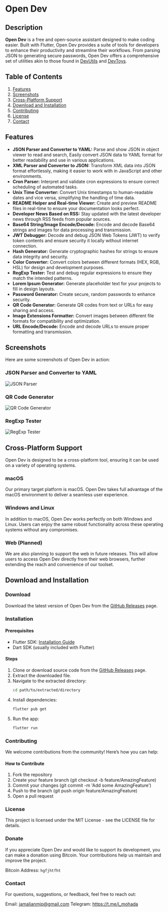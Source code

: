 # Open Dev

## Description
**Open Dev** is a free and open-source assistant designed to make coding easier. Built with Flutter, Open Dev provides a suite of tools for developers to enhance their productivity and streamline their workflows. From parsing JSON to generating secure passwords, Open Dev offers a comprehensive set of utilities akin to those found in [DevUtils](https://devutils.com/) and [DevToys](https://devtoys.app/).

## Table of Contents
1. [Features](#features)
2. [Screenshots](#screenshots)
3. [Cross-Platform Support](#cross-platform-support)
4. [Download and Installation](#download-and-installation)
5. [Contributing](#contributing)
6. [License](#license)
7. [Contact](#contact)

## Features
- **JSON Parser and Converter to YAML:** Parse and show JSON in object viewer to read and search, Easily convert JSON data to YAML format for better readability and use in various applications.
- **XML Parser and Converter to JSON:** Transform XML data into JSON format effortlessly, making it easier to work with in JavaScript and other environments.
- **Cron Parser:** Interpret and validate cron expressions to ensure correct scheduling of automated tasks.
- **Unix Time Converter:** Convert Unix timestamps to human-readable dates and vice versa, simplifying the handling of time data.
- **README Helper and Real-time Viewer:** Create and preview README files in real-time to ensure your documentation looks perfect.
- **Developer News Based on RSS:** Stay updated with the latest developer news through RSS feeds from popular sources.
- **Base64 String/Image Encode/Decode:** Encode and decode Base64 strings and images for data processing and transmission.
- **JWT Debugger:** Decode and debug JSON Web Tokens (JWT) to verify token contents and ensure security it locally without internet connection.
- **Hash Generator:** Generate cryptographic hashes for strings to ensure data integrity and security.
- **Color Converter:** Convert colors between different formats (HEX, RGB, HSL) for design and development purposes.
- **RegExp Tester:** Test and debug regular expressions to ensure they match the intended patterns.
- **Lorem Ipsum Generator:** Generate placeholder text for your projects to fill in design layouts.
- **Password Generator:** Create secure, random passwords to enhance security.
- **QR Code Generator:** Generate QR codes from text or URLs for easy sharing and access.
- **Image Extensions Formatter:** Convert images between different file formats for compatibility and optimization.
- **URL Encode/Decode:** Encode and decode URLs to ensure proper formatting and transmission.


## Screenshots
Here are some screenshots of Open Dev in action:

### JSON Parser and Converter to YAML
![JSON Parser](path/to/screenshot1.png)

### QR Code Generator
![QR Code Generator](path/to/screenshot2.png)

### RegExp Tester
![RegExp Tester](path/to/screenshot3.png)

## Cross-Platform Support
Open Dev is designed to be a cross-platform tool, ensuring it can be used on a variety of operating systems. 

### macOS
Our primary target platform is macOS. Open Dev takes full advantage of the macOS environment to deliver a seamless user experience.

### Windows and Linux
In addition to macOS, Open Dev works perfectly on both Windows and Linux. Users can enjoy the same robust functionality across these operating systems without any compromises.

### Web (Planned)
We are also planning to support the web in future releases. This will allow users to access Open Dev directly from their web browsers, further extending the reach and convenience of our toolset.


## Download and Installation

### Download
Download the latest version of Open Dev from the [GitHub Releases](https://github.com/jamalianpour/open-dev/releases) page.

### Installation

#### Prerequisites
- Flutter SDK: [Installation Guide](https://flutter.dev/docs/get-started/install)
- Dart SDK (usually included with Flutter)

#### Steps
1. Clone or download source code from the [GitHub Releases](https://github.com/jamalianpour/open-dev/releases) page.
2. Extract the downloaded file.
3. Navigate to the extracted directory:
   ```sh
   cd path/to/extracted/directory
   ```
4. Install dependencies:
   ```sh
   flutter pub get
   ```
5. Run the app:
   ```sh
   flutter run
   ```

### Contributing
We welcome contributions from the community! Here’s how you can help:

#### How to Contribute
1. Fork the repository
2. Create your feature branch (git checkout -b feature/AmazingFeature)
3. Commit your changes (git commit -m 'Add some AmazingFeature')
4. Push to the branch (git push origin feature/AmazingFeature)
5. Open a pull request

### License
This project is licensed under the MIT License - see the LICENSE file for details.

### Donate
If you appreciate Open Dev and would like to support its development, you can make a donation using Bitcoin. Your contributions help us maintain and improve the project.

Bitcoin Address: `hgfjhtfht`


### Contact
For questions, suggestions, or feedback, feel free to reach out:

Email: jamalianmjp@gmail.com
Telegram: https://t.me/j_mohada